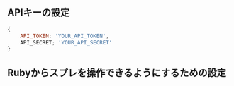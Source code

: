 ## APIキーの設定

```javascript
{
	API_TOKEN: 'YOUR_API_TOKEN',
	API_SECRET; 'YOUR_API_SECRET'
}
```

## Rubyからスプレを操作できるようにするための設定
